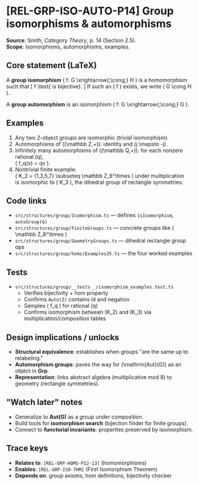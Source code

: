# [REL-GRP-ISO-AUTO-P14] Group isomorphisms & automorphisms

**Source**: Smith, *Category Theory*, p. 14 (Section 2.5).  
**Scope**: Isomorphisms, automorphisms, examples.

## Core statement (LaTeX)
A **group isomorphism** \( f: G \xrightarrow{\;\cong\;} H \) is a homomorphism such that
\[
f \text{ is bijective}.
\]
If such an \( f \) exists, we write \( G \cong H \).

A **group automorphism** is an isomorphism \( f: G \xrightarrow{\;\cong\;} G \).

## Examples
1. Any two 2-object groups are isomorphic (trivial isomorphism).
2. Automorphisms of \((\mathbb Z,+)\): identity and \(j \mapsto -j\).
3. Infinitely many automorphisms of \((\mathbb Q,+)\): for each nonzero rational \(q\),  
   \( f_q(x) = qx \).
4. Nontrivial finite example:  
   \( K_2 = \{1,3,5,7\} \subseteq \mathbb Z_8^\times \) under multiplication  
   is isomorphic to \( K_3 \), the dihedral group of rectangle symmetries.

## Code links
- `src/structures/group/Isomorphism.ts` — defines `isIsomorphism`, `autoGroup(G)`
- `src/structures/group/FiniteGroups.ts` — concrete groups like \( \mathbb Z_8^\times \)
- `src/structures/group/GeometryGroups.ts` — dihedral rectangle group ops
- `src/structures/group/homs/Examples25.ts` — the four worked examples

## Tests
- `src/structures/group/__tests__/isomorphism_examples.test.ts`
  - Verifies bijectivity + hom property
  - Confirms `Auto(Z)` contains id and negation
  - Samples \( f_q \) for rational \(q\)
  - Confirms isomorphism between \(K_2\) and \(K_3\) via multiplication/composition tables

## Design implications / unlocks
- **Structural equivalence**: establishes when groups "are the same up to relabeling."
- **Automorphism groups**: paves the way for \(\mathrm{Aut}(G)\) as an object in **Grp**.
- **Representation**: links abstract algebra (multiplicative mod 8) to geometry (rectangle symmetries).

## "Watch later" notes
- Generalize to **Aut(G)** as a group under composition.
- Build tools for **isomorphism search** (bijection finder for finite groups).
- Connect to **functorial invariants**: properties preserved by isomorphism.

## Trace keys
- **Relates to**: `[REL-GRP-HOMS-P12-13]` (homomorphisms)  
- **Enables**: `[REL-GRP-ISO-THM]` (First Isomorphism Theorem)  
- **Depends on**: group axioms, hom definitions, bijectivity checker